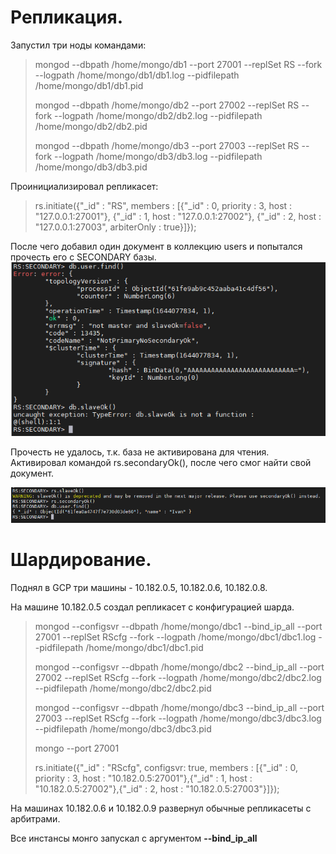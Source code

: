 # Репликация.
Запустил три ноды командами:

>mongod --dbpath /home/mongo/db1 --port 27001 --replSet RS --fork --logpath /home/mongo/db1/db1.log --pidfilepath /home/mongo/db1/db1.pid
>
>mongod --dbpath /home/mongo/db2 --port 27002 --replSet RS --fork --logpath /home/mongo/db2/db2.log --pidfilepath /home/mongo/db2/db2.pid
>
>mongod --dbpath /home/mongo/db3 --port 27003 --replSet RS --fork --logpath /home/mongo/db3/db3.log --pidfilepath /home/mongo/db3/db3.pid

Проинициализировал репликасет:

>rs.initiate({"_id" : "RS", members : [{"_id" : 0, priority : 3, host : "127.0.0.1:27001"}, {"_id" : 1, host : "127.0.0.1:27002"}, {"_id" : 2, host : "127.0.0.1:27003", arbiterOnly : true}]});

После чего добавил один документ в коллекцию users и попытался прочесть его с SECONDARY базы.
![alt text](https://github.com/kot-mechanic/mongodb_otus/blob/main/screen/11111111111111111.png)

Прочесть не удалось, т.к. база не активирована для чтения.
Активировал командой rs.secondaryOk(), после чего смог найти свой документ.

![alt text](https://github.com/kot-mechanic/mongodb_otus/blob/main/screen/222222222222222222.png)


# Шардирование.
Поднял в GCP три машины - 10.182.0.5, 10.182.0.6, 10.182.0.8.

На машине 10.182.0.5 создал репликасет с конфигурацией шарда.
>mongod --configsvr --dbpath /home/mongo/dbc1 --bind_ip_all --port 27001 --replSet RScfg --fork --logpath /home/mongo/dbc1/dbc1.log --pidfilepath /home/mongo/dbc1/dbc1.pid
>
>mongod --configsvr --dbpath /home/mongo/dbc2 --bind_ip_all --port 27002 --replSet RScfg --fork --logpath /home/mongo/dbc2/dbc2.log --pidfilepath /home/mongo/dbc2/dbc2.pid
>
>mongod --configsvr --dbpath /home/mongo/dbc3 --bind_ip_all --port 27003 --replSet RScfg --fork --logpath /home/mongo/dbc3/dbc3.log --pidfilepath /home/mongo/dbc3/dbc3.pid
>
>mongo --port 27001
>
>rs.initiate({"_id" : "RScfg", configsvr: true, members : [{"_id" : 0, priority : 3, host : "10.182.0.5:27001"},{"_id" : 1, host : "10.182.0.5:27002"},{"_id" : 2, host : "10.182.0.5:27003"}]});

На машинах 10.182.0.6 и 10.182.0.9 развернул обычные репликасеты с арбитрами.

Все инстансы монго запускал с аргументом **--bind_ip_all**
